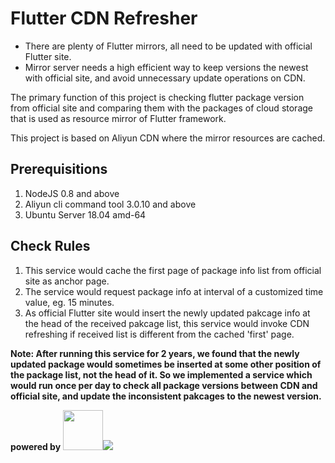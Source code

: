 # Flutter CDN Refresher
- There are plenty of Flutter mirrors, all need to be updated with official Flutter site.
- Mirror server needs a high efficient way to keep versions the newest with official site, and avoid unnecessary update operations on CDN.

The primary function of this project is checking flutter package version from official site and comparing them with the packages of cloud storage that is used as resource mirror of Flutter framework.

This project is based on Aliyun CDN where the mirror resources are cached.

## Prerequisitions
1. NodeJS 0.8 and above
2. Aliyun cli command tool 3.0.10 and above
3. Ubuntu Server 18.04 amd-64

## Check Rules
1. This service would cache the first page of package info list from official site as anchor page.
2. The service would request package info at interval of a customized time value, eg. 15 minutes.
3. As official Flutter site would insert the newly updated pakcage info at the head of the received pakcage list, this service would invoke CDN refreshing if received list is different from the cached 'first' page.

**Note: After running this service for 2 years, we found that the newly updated package would sometimes be inserted at some other position of the package list, not the head of it. So we implemented a service which would run once per day to check all package versions between CDN and official site, and update the inconsistent pakcages to the newest version.**

**powered by** [<img src="https://nodejs.org/static/images/logo.svg" style="width:64px;height:64px">](https://nodejs.org/en/)[<img src="https://www.jetbrains.com/company/brand/img/jetbrains_logo.png">](https://jb.gg/OpenSource/)

